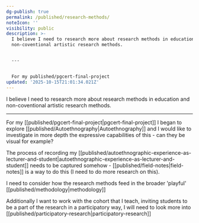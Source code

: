 ```yaml
---
dg-publish: true
permalink: /published/research-methods/
noteIcon: ''
visibility: public
description: >-
  I believe I need to research more about research methods in education and
  non-coventional artistic research methods.


  ---


  For my published/pgcert-final-project
updated: '2025-10-15T21:01:34.021Z'
---
```


I believe I need to research more about research methods in education and non-coventional artistic research methods.

---

For my [[published/pgcert-final-project\|pgcert-final-project]] I began to explore [[published/Autoethnography\|Autoethnography]] and I would like to investigate in more depth the expressive capabilities of this - can they be visual for example? 

The process of recording my [[published/autoethnographic-experience-as-lecturer-and-student\|autoethnographic-experience-as-lecturer-and-student]] needs to be captured somehow - [[published/field-notes\|field-notes]] is a way to do this (I need to do more research on this).

I need to consider how the research methods feed in the broader 'playful' [[published/methodology\|methodology]]

Additionally I want to work with the cohort that I teach, inviting students to be a part of the research in a participatory way, I will need to look more into [[published/participatory-research\|participatory-research]]

